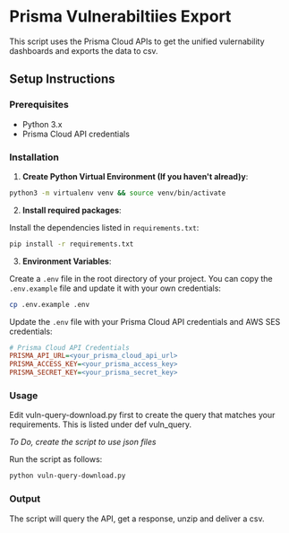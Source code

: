# Prisma Vulnerabiltiies Export

This script uses the Prisma Cloud  APIs to get the unified vulernability dashboards and exports the data to csv. 

## Setup Instructions

### Prerequisites

- Python 3.x
- Prisma Cloud API credentials

### Installation

1. **Create Python Virtual Environment (If you haven't alread)y**:

```bash
python3 -m virtualenv venv && source venv/bin/activate  
```

2. **Install required packages**:

Install the dependencies listed in `requirements.txt`:

```bash
pip install -r requirements.txt
```

3. **Environment Variables**:

Create a `.env` file in the root directory of your project. You can copy the `.env.example` file and update it with your own credentials:

```bash
cp .env.example .env
```

Update the `.env` file with your Prisma Cloud API credentials and AWS SES credentials:

```ini
# Prisma Cloud API Credentials
PRISMA_API_URL=<your_prisma_cloud_api_url>
PRISMA_ACCESS_KEY=<your_prisma_access_key>
PRISMA_SECRET_KEY=<your_prisma_secret_key>
```

### Usage

Edit vuln-query-download.py first to create the query that matches your requirements. This is listed under def vuln_query.

*To Do, create the script to use json files*

Run the script as follows:

```bash
python vuln-query-download.py
```

### Output

The script will query the API, get a response, unzip and deliver a csv. 

